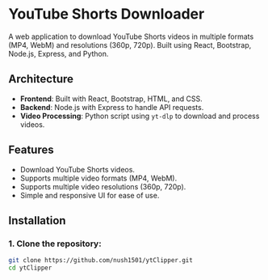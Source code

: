 # YouTube Shorts Downloader

A web application to download YouTube Shorts videos in multiple formats (MP4, WebM) and resolutions (360p, 720p). Built using React, Bootstrap, Node.js, Express, and Python.

## Architecture

- **Frontend**: Built with React, Bootstrap, HTML, and CSS.
- **Backend**: Node.js with Express to handle API requests.
- **Video Processing**: Python script using `yt-dlp` to download and process videos.

## Features

- Download YouTube Shorts videos.
- Supports multiple video formats (MP4, WebM).
- Supports multiple video resolutions (360p, 720p).
- Simple and responsive UI for ease of use.

## Installation

### 1. Clone the repository:

```bash
git clone https://github.com/nush1501/ytClipper.git
cd ytClipper
